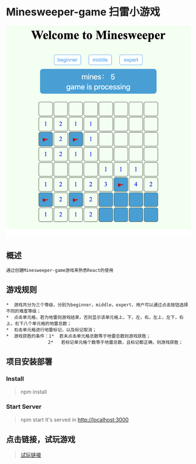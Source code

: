 # Minesweeper-game 扫雷小游戏
![minesweeper](https://github.com/caohuijun2018/minsweeper/blob/main/minesweeper-game/src/Game-Interface.png)

## 概述
    通过创建Minesweeper-game游戏来熟悉React的使用

## 游戏规则
    *  游戏共分为三个等级，分别为beginner，middle，expert，用户可以通过点击按钮选择不同的难度等级；
    *  点击单元格，若为地雷则游戏结束，否则显示该单元格上，下，左，右，左上，左下，右上，右下八个单元格的地雷总数；
    *  右击单元格进行地雷标记，以及标记取消；
    *  游戏获胜的条件：1*  若未点击单元格总数等于地雷总数则游戏获胜；
                    2*   若标记单元格个数等于地雷总数，且标记都正确，则游戏获胜；

## 项目安装部署
### Install
   > npm install
### Start Server
   > npm start
   > It's served in [http://localhost:3000](http://localhost:3000/)
## 点击链接，试玩游戏
   > [试玩链接](https://minesweeper.hi-hi.cn/)


